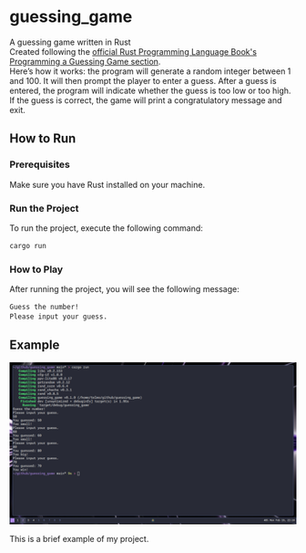# guessing_game
A guessing game written in Rust
<br>
Created following the [official Rust Programming Language Book's Programming a Guessing Game section](https://doc.rust-lang.org/book/ch02-00-guessing-game-tutorial.html).
<br>
Here’s how it works: the program will generate a random integer between 1 and 100. It will then prompt the player to enter a guess. After a guess is entered, the program will indicate whether the guess is too low or too high. If the guess is correct, the game will print a congratulatory message and exit.

## How to Run

### Prerequisites
Make sure you have Rust installed on your machine.

### Run the Project
To run the project, execute the following command:

```bash
cargo run
```

### How to Play
After running the project, you will see the following message:

```bash
Guess the number!
Please input your guess.
```

## Example

![Image](/image.png)

This is a brief example of my project.
